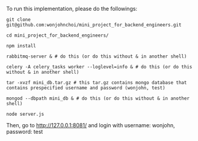 To run this implementation, please do the followings:

    git clone git@github.com:wonjohnchoi/mini_project_for_backend_engineers.git

    cd mini_project_for_backend_engineers/

    npm install

    rabbitmq-server & # do this (or do this without & in another shell)

    celery -A celery_tasks worker --loglevel=info & # do this (or do this without & in another shell)

    tar -xvzf mini_db.tar.gz # this tar.gz contains mongo database that contains prespecified username and password (wonjohn, test)

    mongod --dbpath mini_db & # do this (or do this without & in another shell)

    node server.js

Then, go to http://127.0.0.1:8081/ and login with username: wonjohn, password: test

